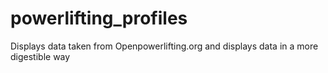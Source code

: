# powerlifting_profiles
Displays data taken from Openpowerlifting.org and displays data in a more digestible way
